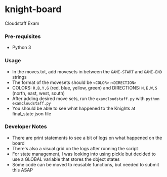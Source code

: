 # knight-board
Cloudstaff Exam

### Pre-requisites
- Python 3

### Usage
- In the moves.txt, add movesets in between the `GAME-START` and `GAME-END` strings
- The format of the movesets should be `<COLOR>:<DIRECTION>`
- COLORS: `R,B,Y,G` (red, blue, yellow, green) and DIRECTIONS: `N,E,W,S` (north, east, west, south)
- After adding desired move sets, run the `examcloudstaff.py` with `python examcloudstaff.py`
- You should be able to see what happened to the Knights at final_state.json file

### Developer Notes
- There are print statements to see a bit of logs on what happened on the board
- There's also a visual grid on the logs after running the script
- For state management, I was looking into using pickle but decided to use a GLOBAL variable that stores the object states
- Some code can be moved to reusable functions, but needed to submit this ASAP